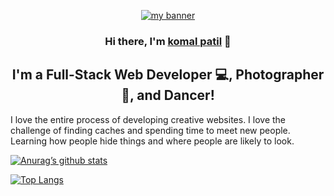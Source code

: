 
<p align="center">
  <a href="https://www.yushi.dev/" target="_blank" rel="noreferrer"><img src="https://www.canva.com/design/DAEysAy_g3Q/Rmk8_6naFgXUkUtSIEeyzw/view?utm_content=DAEysAy_g3Q&utm_campaign=designshare&utm_medium=link&utm_source=publishsharelink" alt="my banner"></a>
</p>

<h3 align="center">
Hi there, I'm <a href="https://www.yushi.dev/" target="_blank" rel="noreferrer">komal patil</a> 👋
</h3>

<h2 align="center">
I'm a Full-Stack Web Developer 💻, Photographer 📸, and Dancer!
</h2> 

I love the entire process of developing creative websites. I love the challenge of finding caches and spending time to meet new people. Learning how people hide things and where people are likely to look.

<!--
**komalpatil1713/komalpatil1713** is a ✨ _special_ ✨ repository because its `README.md` (this file) appears on your GitHub profile.

Here are some ideas to get you started:

- I’m currently working on my website
- I’m currently learning java
- I’m looking to collaborate on ...
- I’m looking for help with ...
- Ask me about ...
- How to reach me: ...
- Pronouns: ...
- Fun fact: ...
-->
[![Anurag’s github stats](https://github-readme-stats.vercel.app/api?username=komalpatil1713)](https://github.com/komalpatil1713)

[![Top Langs](https://github-readme-stats.vercel.app/api/top-langs/?username=komalpatil1713&layout=compact)](https://github.com/komalpatil1713)
